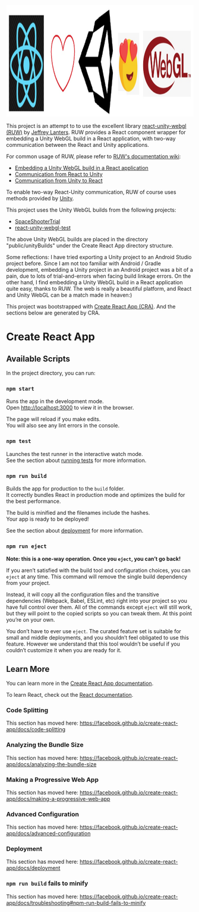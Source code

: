 <div align="center">
  <img src="https://raw.githubusercontent.com/ioio-creative/react-unity-webgl-trial/master/public/logos/react-unity-webgl.jpg" height="300px">
</div>

This project is an attempt to to use the excellent library [react-unity-webgl (RUW)](https://github.com/elraccoone/react-unity-webgl) by [Jeffrey Lanters](https://github.com/jeffreylanters). RUW provides a React component wrapper for embedding a Unity WebGL build in a React application, with two-way communication between the React and Unity applications.

For common usage of RUW, please refer to [RUW's documentation wiki](https://github.com/elraccoone/react-unity-webgl/wiki):
* [Embedding a Unity WebGL build in a React application](https://github.com/elraccoone/react-unity-webgl/wiki/Quick-Start-Guide)
* [Communication from React to Unity](https://github.com/elraccoone/react-unity-webgl/wiki/Communication-from-React-to-Unity)
* [Communication from Unity to React](https://github.com/elraccoone/react-unity-webgl/wiki/Communication-from-Unity-to-React)

To enable two-way React-Unity communication, RUW of course uses methods provided by [Unity](https://docs.unity3d.com/Manual/webgl-interactingwithbrowserscripting.html).

This project uses the Unity WebGL builds from the following projects:
* [SpaceShooterTrial](https://github.com/szewa-polyu/SpaceShooterTrial)
* [react-unity-webgl-test](https://github.com/jeffreylanters/react-unity-webgl-test)

The above Unity WebGL builds are placed in the directory "public/unityBuilds" under the Create React App directory structure.

Some reflections: I have tried exporting a Unity project to an Android Studio project before. Since I am not too familiar with Android / Gradle development, embedding a Unity project in an Android project was a bit of a pain, due to lots of trial-and-errors when facing build linkage errors. On the other hand, I find embedding a Unity WebGL build in a React application quite easy, thanks to RUW. The web is really a beautiful platform, and React and Unity WebGL can be a match made in heaven:)

This project was bootstrapped with [Create React App (CRA)](https://github.com/facebook/create-react-app). And the sections below are generated by CRA.

# Create React App

## Available Scripts

In the project directory, you can run:

### `npm start`

Runs the app in the development mode.<br>
Open [http://localhost:3000](http://localhost:3000) to view it in the browser.

The page will reload if you make edits.<br>
You will also see any lint errors in the console.

### `npm test`

Launches the test runner in the interactive watch mode.<br>
See the section about [running tests](https://facebook.github.io/create-react-app/docs/running-tests) for more information.

### `npm run build`

Builds the app for production to the `build` folder.<br>
It correctly bundles React in production mode and optimizes the build for the best performance.

The build is minified and the filenames include the hashes.<br>
Your app is ready to be deployed!

See the section about [deployment](https://facebook.github.io/create-react-app/docs/deployment) for more information.

### `npm run eject`

**Note: this is a one-way operation. Once you `eject`, you can’t go back!**

If you aren’t satisfied with the build tool and configuration choices, you can `eject` at any time. This command will remove the single build dependency from your project.

Instead, it will copy all the configuration files and the transitive dependencies (Webpack, Babel, ESLint, etc) right into your project so you have full control over them. All of the commands except `eject` will still work, but they will point to the copied scripts so you can tweak them. At this point you’re on your own.

You don’t have to ever use `eject`. The curated feature set is suitable for small and middle deployments, and you shouldn’t feel obligated to use this feature. However we understand that this tool wouldn’t be useful if you couldn’t customize it when you are ready for it.

## Learn More

You can learn more in the [Create React App documentation](https://facebook.github.io/create-react-app/docs/getting-started).

To learn React, check out the [React documentation](https://reactjs.org/).

### Code Splitting

This section has moved here: https://facebook.github.io/create-react-app/docs/code-splitting

### Analyzing the Bundle Size

This section has moved here: https://facebook.github.io/create-react-app/docs/analyzing-the-bundle-size

### Making a Progressive Web App

This section has moved here: https://facebook.github.io/create-react-app/docs/making-a-progressive-web-app

### Advanced Configuration

This section has moved here: https://facebook.github.io/create-react-app/docs/advanced-configuration

### Deployment

This section has moved here: https://facebook.github.io/create-react-app/docs/deployment

### `npm run build` fails to minify

This section has moved here: https://facebook.github.io/create-react-app/docs/troubleshooting#npm-run-build-fails-to-minify
